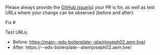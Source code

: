 Please always provide the [GitHub issue(s)](../issues) your PR is for, as well as test URLs where your change can be observed (before and after):

Fix #<gh-issue-id>

Test URLs:
- Before: https://main--eds-boilerplate--alwinjoseph02.aem.live/
- After: https://<branch>--eds-boilerplate--alwinjoseph02.aem.live/
